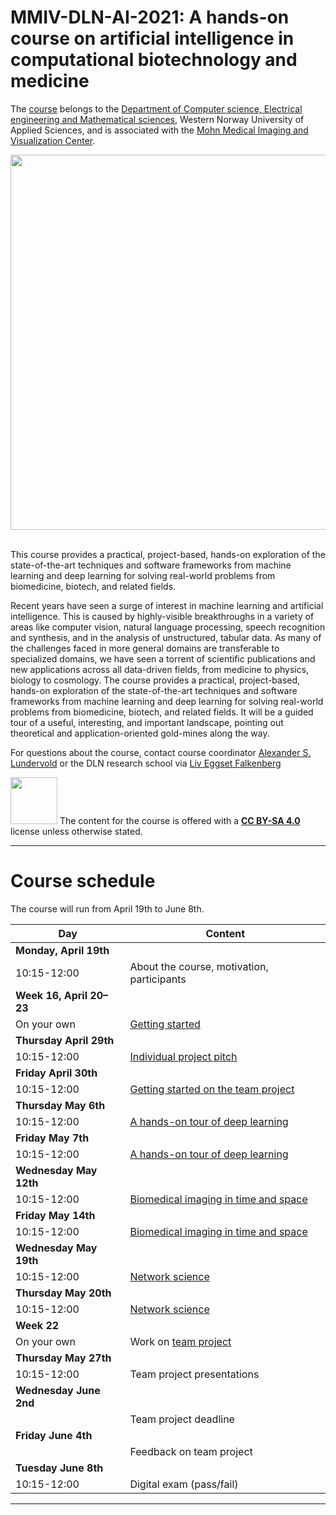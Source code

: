 # MMIV-DLN-AI-2021: A hands-on course on artificial intelligence in computational biotechnology and medicine 

The [course](https://www.digitallifenorway.org/research-school/events/a-hands-on-introduction-to-artificial-intelligence.html) belongs to the [Department of Computer science, Electrical engineering and Mathematical sciences](https://www.hvl.no/en/about/management/faculty-of-engineering-and-science/department-of-computer-science-electrical-engineering-and-mathematical-sciences-ny-side), Western Norway University of Applied Sciences, and is associated with the [Mohn Medical Imaging and Visualization Center](https://mmiv.no/).

<div style="text-align:center"><img src="./assets/dln-ai_logo.png" width="600"></div> <br>

This course provides a practical, project-based, hands-on exploration of the state-of-the-art techniques and software frameworks from machine learning and deep learning for solving real-world problems from biomedicine, biotech, and related fields. 

Recent years have seen a surge of interest in machine learning and artificial intelligence. This is caused by highly-visible breakthroughs in a variety of areas like computer vision, natural language processing, speech recognition and synthesis, and in the analysis of unstructured, tabular data. As many of the challenges faced in more general domains are transferable to specialized domains, we have seen a torrent of scientific publications and new applications across all data-driven fields, from medicine to physics, biology to cosmology. The course provides a practical, project-based, hands-on exploration of the state-of-the-art techniques and software frameworks from machine learning and deep learning for solving real-world problems from biomedicine, biotech, and related fields. It will be a guided tour of a useful, interesting, and important landscape, pointing out theoretical and application-oriented gold-mines along the way. 

For questions about the course, contact course coordinator [Alexander S. Lundervold](https://www.hvl.no/en/employee/?user=3610493) or the DLN research school via [Liv Eggset Falkenberg](liv.falkenberg@ntnu.no)



<img src="./assets/cc_by_sa.png" width="75"> The content for the course is offered with a <b><a href="http://creativecommons.org/licenses/by-sa/4.0">CC BY-SA 4.0</a></b> license unless otherwise stated.


______________________________________________________


# Course schedule

The course will run from April 19th to June 8th. 

| Day       |  Content
|------------|------------
|**Monday, April 19th**|                                                  |
|10:15-12:00 | About the course, motivation, participants |
|**Week 16, April 20&ndash;23**|                                                |
|On your own | [Getting started](0-getting_started)|
|**Thursday April 29th**|                                                  |
|10:15-12:00 | [Individual project pitch](project_pitch) |
|**Friday April 30th**|                                                  |
|10:15-12:00 | [Getting started on the team project](team_project) |
|**Thursday May 6th**|                                                  |
|10:15-12:00 | [A hands-on tour of deep learning](1-deep_learning) |
|**Friday May 7th**|                                                  |
|10:15-12:00 | [A hands-on tour of deep learning](1-deep_learning) |
|**Wednesday May 12th**|                                                  |
|10:15-12:00 | [Biomedical imaging in time and space](2-biomedical_imaging) |
|**Friday May 14th**|                                                  |
|10:15-12:00 | [Biomedical imaging in time and space](2-biomedical_imaging) |
|**Wednesday May 19th**|                                                  |
|10:15-12:00 | [Network science](3-network_science)  |
|**Thursday May 20th**|                                                  |
|10:15-12:00 | [Network science](3-network_science)  |
|**Week 22**|                                                  |
|On your own | Work on [team project](team_project) |
|**Thursday May 27th**|                                                  |
|10:15-12:00 | Team project presentations |
|**Wednesday June 2nd**|                                                  |
| | Team project deadline |
|**Friday June 4th**|                                                  |
| | Feedback on team project |
|**Tuesday June 8th**|                                                  |
|10:15-12:00 | Digital exam (pass/fail)|



______________________________________________________
